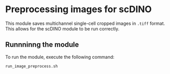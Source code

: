 # Preprocessing images for scDINO
This module saves multichannel single-cell cropped images in `.tiff` format.
This allows for the scDINO module to be run correctly.

## Runnninng the module
To run the module, execute the following command:
```bash
run_image_preprocess.sh
```
